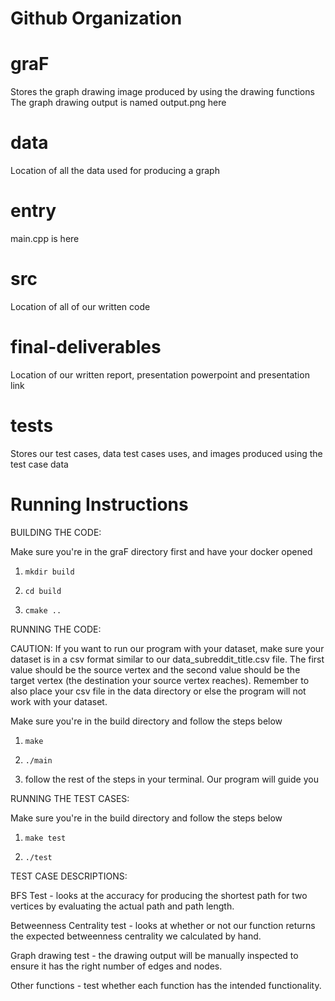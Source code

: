 
# Github Organization

# graF
Stores the graph drawing image produced by using the drawing functions
The graph drawing output is named output.png here

# data
Location of all the data used for producing a graph

# entry
main.cpp is here

# src
Location of all of our written code

# final-deliverables
Location of our written report, presentation powerpoint and presentation link

# tests
Stores our test cases, data test cases uses, and images produced using the test case data

# Running Instructions

BUILDING THE CODE:

Make sure you're in the graF directory first and have your docker opened

1) ```mkdir build```

2) ```cd build```

3) ```cmake ..```

RUNNING THE CODE:

CAUTION: If you want to run our program with your dataset, make sure your dataset is in a csv format similar to our data_subreddit_title.csv file. The first value should be the source vertex and the second value should be the target vertex (the destination your source vertex reaches). Remember to also place your csv file in the data directory or else the program will not work with your dataset.

Make sure you're in the build directory and follow the steps below

1) ```make```

2) ```./main```

3) follow the rest of the steps in your terminal. Our program will guide you

RUNNING THE TEST CASES:

Make sure you're in the build directory and follow the steps below

1) ```make test```

2) ```./test```

TEST CASE DESCRIPTIONS:

BFS Test - looks at the accuracy for producing the shortest path for two vertices by evaluating the actual path and path length.

Betweenness Centrality test - looks at whether or not our function returns the expected betweenness centrality we calculated by hand.

Graph drawing test - the drawing output will be manually inspected to ensure it has the right number of edges and nodes.

Other functions - test whether each function has the intended functionality.